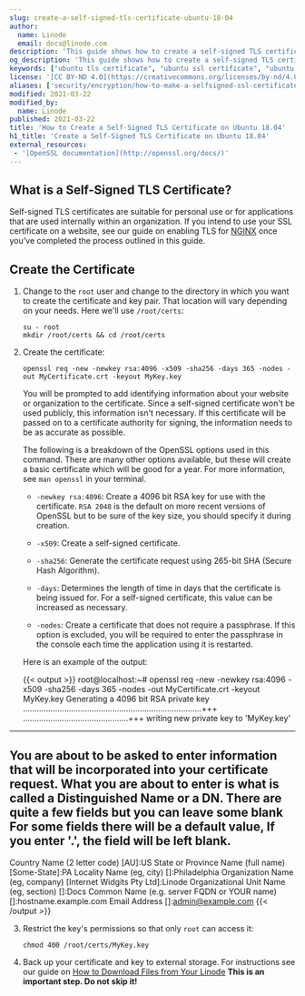 ```yaml
---
slug: create-a-self-signed-tls-certificate-ubuntu-18-04
author:
  name: Linode
  email: docs@linode.com
description: 'This guide shows how to create a self-signed TLS certificate with OpenSSL on Ubuntu 18.04.'
og_description: 'This guide shows how to create a self-signed TLS certificate with OpenSSL on Ubuntu 18.04.'
keywords: ["ubuntu tls certificate", "ubuntu ssl certificate", "ubuntu self certified"]
license: '[CC BY-ND 4.0](https://creativecommons.org/licenses/by-nd/4.0)'
aliases: ['security/encryption/how-to-make-a-selfsigned-ssl-certificate-ubuntu-18-04/']
modified: 2021-03-22
modified_by:
  name: Linode
published: 2021-03-22
title: 'How to Create a Self-Signed TLS Certificate on Ubuntu 18.04'
h1_title: 'Create a Self-Signed TLS Certificate on Ubuntu 18.04'
external_resources:
 - '[OpenSSL documentation](http://openssl.org/docs/)'
---
```


## What is a Self-Signed TLS Certificate?

Self-signed TLS certificates are suitable for personal use or for applications that are used internally within an organization. If you intend to use your SSL certificate on a website, see our guide on enabling TLS for [NGINX](/docs/web-servers/nginx/enable-tls-on-nginx-for-https-connections/) once you’ve completed the process outlined in this guide.

## Create the Certificate

1.  Change to the `root` user and change to the directory in which you want to create the certificate and key pair. That location will vary depending on your needs. Here we'll use `/root/certs`:

        su - root
        mkdir /root/certs && cd /root/certs

2.  Create the certificate:

        openssl req -new -newkey rsa:4096 -x509 -sha256 -days 365 -nodes -out MyCertificate.crt -keyout MyKey.key

    You will be prompted to add identifying information about your website or organization to the certificate. Since a self-signed certificate won't be used publicly, this information isn't necessary. If this certificate will be passed on to a certificate authority for signing, the information needs to be as accurate as possible.

    The following is a breakdown of the OpenSSL options used in this command. There are many other options available, but these will create a basic certificate which will be good for a year. For more information, see `man openssl` in your terminal.

    * `-newkey rsa:4096`: Create a 4096 bit RSA key for use with the certificate. `RSA 2048` is the default on more recent versions of OpenSSL but to be sure of the key size, you should specify it during creation.

    * `-x509`: Create a self-signed certificate.

    * `-sha256`: Generate the certificate request using 265-bit SHA (Secure Hash Algorithm).

    * `-days`: Determines the length of time in days that the certificate is being issued for. For a self-signed certificate, this value can be increased as necessary.

    * `-nodes`: Create a certificate that does not require a passphrase. If this option is excluded, you will be required to enter the passphrase in the console each time the application using it is restarted.

    Here is an example of the output:

    {{< output >}}
root@localhost:~# openssl req -new -newkey rsa:4096 -x509 -sha256 -days 365 -nodes -out MyCertificate.crt -keyout MyKey.key
Generating a 4096 bit RSA private key
..............................................................................+++
..............................................+++
writing new private key to 'MyKey.key'
-----
You are about to be asked to enter information that will be incorporated
into your certificate request.
What you are about to enter is what is called a Distinguished Name or a DN.
There are quite a few fields but you can leave some blank
For some fields there will be a default value,
If you enter '.', the field will be left blank.
-----
Country Name (2 letter code) [AU]:US
State or Province Name (full name) [Some-State]:PA
Locality Name (eg, city) []:Philadelphia
Organization Name (eg, company) [Internet Widgits Pty Ltd]:Linode
Organizational Unit Name (eg, section) []:Docs
Common Name (e.g. server FQDN or YOUR name) []:hostname.example.com
Email Address []:admin@example.com
{{< /output >}}

3.  Restrict the key's permissions so that only `root` can access it:

        chmod 400 /root/certs/MyKey.key

4.  Back up your certificate and key to external storage. For instructions see our guide on [How to Download Files from Your Linode](/docs/guides/download-files-from-your-linode/) **This is an important step. Do not skip it!**
